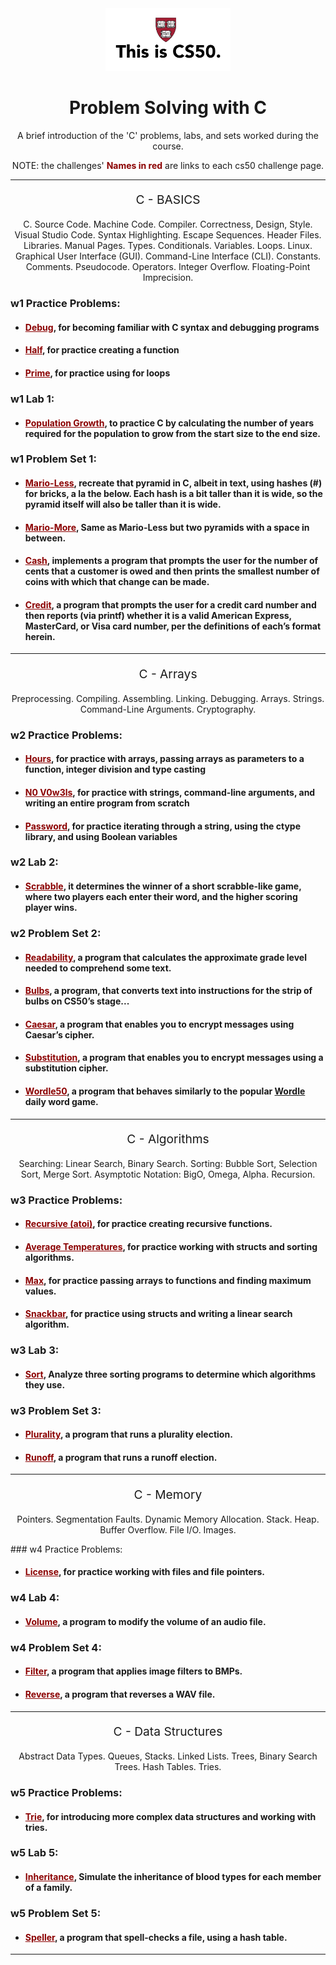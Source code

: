 <div align="center">
  <a href="https://cs50.harvard.edu/x/2023/" target="_blank">
    <img alt="cs50 logo" src="src/assets/image/thisiscs50.png" width="200">
  </a>
</div>

<h1 align="center">Problem Solving with C</h1>

<p align="center">A brief introduction of the 'C' problems, labs, and sets worked during the course.</p>

<p align="center">NOTE: the challenges' <strong style="color: darkRed">Names in red</strong> are links to each cs50 challenge page.</p>

---

<p align="center" style="font-size: 1.2rem">C - BASICS</p>

<p align="center">C. Source Code. Machine Code. Compiler. Correctness, Design, Style. Visual Studio Code. Syntax Highlighting. Escape Sequences. Header Files. Libraries. Manual Pages. Types. Conditionals. Variables. Loops. Linux. Graphical User Interface (GUI). Command-Line Interface (CLI). Constants. Comments. Pseudocode. Operators. Integer Overflow. Floating-Point Imprecision.</p>

### w1 Practice Problems:

- #### <a href="https://cs50.harvard.edu/x/2023/problems/1/debug/" style="color: darkRed">Debug</a>, for becoming familiar with C syntax and debugging programs

- #### <a href="https://cs50.harvard.edu/x/2023/problems/1/half/" style="color: darkRed">Half</a>, for practice creating a function

- #### <a href="https://cs50.harvard.edu/x/2023/problems/1/prime/" style="color: darkRed">Prime</a>, for practice using for loops

### w1 Lab 1:

- #### <a href="https://cs50.harvard.edu/x/2023/labs/1/" style="color: darkRed">Population Growth</a>, to practice C by calculating the number of years required for the population to grow from the start size to the end size.

### w1 Problem Set 1:

- #### <a href="https://cs50.harvard.edu/x/2023/psets/1/mario/less/" style="color: darkRed">Mario-Less</a>, recreate that pyramid in C, albeit in text, using hashes (#) for bricks, a la the below. Each hash is a bit taller than it is wide, so the pyramid itself will also be taller than it is wide.

- #### <a href="https://cs50.harvard.edu/x/2023/psets/1/mario/more/" style="color: darkRed">Mario-More</a>, Same as Mario-Less but two pyramids with a space in between.

- #### <a href="https://cs50.harvard.edu/x/2023/psets/1/cash/" style="color: darkRed">Cash</a>, implements a program that prompts the user for the number of cents that a customer is owed and then prints the smallest number of coins with which that change can be made.

- #### <a href="https://cs50.harvard.edu/x/2023/psets/1/credit/" style="color: darkRed">Credit</a>, a program that prompts the user for a credit card number and then reports (via printf) whether it is a valid American Express, MasterCard, or Visa card number, per the definitions of each’s format herein.

---

<p align="center" style="font-size: 1.2rem">C - Arrays</p>

<p align="center">Preprocessing. Compiling. Assembling. Linking. Debugging. Arrays. Strings. Command-Line Arguments. Cryptography.</p>

### w2 Practice Problems:

- #### <a href="https://cs50.harvard.edu/x/2023/problems/2/hours/" style="color: darkRed">Hours</a>, for practice with arrays, passing arrays as parameters to a function, integer division and type casting

- #### <a href="https://cs50.harvard.edu/x/2023/problems/2/no-vowels/" style="color: darkRed">N0 V0w3ls</a>, for practice with strings, command-line arguments, and writing an entire program from scratch

- #### <a href="https://cs50.harvard.edu/x/2023/problems/2/password/" style="color: darkRed">Password</a>, for practice iterating through a string, using the ctype library, and using Boolean variables

### w2 Lab 2:

- #### <a href="https://cs50.harvard.edu/x/2023/labs/2/#lab-2-scrabble" style="color: darkRed">Scrabble</a>, it determines the winner of a short scrabble-like game, where two players each enter their word, and the higher scoring player wins.

### w2 Problem Set 2:

- #### <a href="https://cs50.harvard.edu/x/2023/psets/2/readability/" style="color: darkRed">Readability</a>, a program that calculates the approximate grade level needed to comprehend some text.

- #### <a href="https://cs50.harvard.edu/x/2023/psets/2/bulbs/" style="color: darkRed">Bulbs</a>, a program, that converts text into instructions for the strip of bulbs on CS50’s stage...

- #### <a href="https://cs50.harvard.edu/x/2023/psets/2/caesar/" style="color: darkRed">Caesar</a>, a program that enables you to encrypt messages using Caesar’s cipher.

- #### <a href="https://cs50.harvard.edu/x/2023/psets/2/substitution/" style="color: darkRed">Substitution</a>, a program that enables you to encrypt messages using a substitution cipher.

- #### <a href="https://cs50.harvard.edu/x/2023/psets/2/wordle50/" style="color: darkRed">Wordle50</a>, a program that behaves similarly to the popular <a href="https://www.nytimes.com/games/wordle/index.html">Wordle</a> daily word game.

---

<p align="center" style="font-size: 1.2rem">C - Algorithms</p>

<p align="center">Searching: Linear Search, Binary Search. Sorting: Bubble Sort, Selection Sort, Merge Sort. Asymptotic Notation: BigO, Omega, Alpha. Recursion.</p>

### w3 Practice Problems:

- #### <a href="https://cs50.harvard.edu/x/2023/problems/3/atoi/" style="color: darkRed">Recursive (atoi)</a>, for practice creating recursive functions.

- #### <a href="https://cs50.harvard.edu/x/2023/problems/3/temps/" style="color: darkRed">Average Temperatures</a>, for practice working with structs and sorting algorithms.

- #### <a href="https://cs50.harvard.edu/x/2023/problems/3/max/" style="color: darkRed">Max</a>, for practice passing arrays to functions and finding maximum values.

- #### <a href="https://cs50.harvard.edu/x/2023/problems/3/snackbar/" style="color: darkRed">Snackbar</a>, for practice using structs and writing a linear search algorithm.

### w3 Lab 3:

- #### <a href="https://cs50.harvard.edu/x/2023/labs/3/" style="color: darkRed">Sort</a>, Analyze three sorting programs to determine which algorithms they use.

### w3 Problem Set 3:

- #### <a href="https://cs50.harvard.edu/x/2023/psets/3/plurality/" style="color: darkRed">Plurality</a>, a program that runs a plurality election.

- #### <a href="https://cs50.harvard.edu/x/2023/psets/3/runoff/" style="color: darkRed">Runoff</a>, a program that runs a runoff election.

---

<p align="center" style="font-size: 1.2rem">C - Memory</p>

<p align="center">Pointers. Segmentation Faults. Dynamic Memory Allocation. Stack. Heap. Buffer Overflow. File I/O. Images.</p>
### w4 Practice Problems:

- #### <a href="https://cs50.harvard.edu/x/2023/problems/4/license/" style="color: darkRed">License</a>, for practice working with files and file pointers.

### w4 Lab 4:

- #### <a href="https://cs50.harvard.edu/x/2023/labs/4/volume/" style="color: darkRed">Volume</a>, a program to modify the volume of an audio file.

### w4 Problem Set 4:

- #### <a href="https://cs50.harvard.edu/x/2023/psets/4/filter/less/" style="color: darkRed">Filter</a>, a program that applies image filters to BMPs.

- #### <a href="https://cs50.harvard.edu/x/2023/psets/4/reverse/" style="color: darkRed">Reverse</a>, a program that reverses a WAV file.

---

<p align="center" style="font-size: 1.2rem">C - Data Structures</p>

<p align="center">Abstract Data Types. Queues, Stacks. Linked Lists. Trees, Binary Search Trees. Hash Tables. Tries.</p>

### w5 Practice Problems:

- #### <a href="https://cs50.harvard.edu/x/2023/problems/5/trie/" style="color: darkRed">Trie</a>, for introducing more complex data structures and working with tries.

### w5 Lab 5:

- #### <a href="https://cs50.harvard.edu/x/2023/labs/5/#lab-5-inheritance" style="color: darkRed">Inheritance</a>, Simulate the inheritance of blood types for each member of a family.

### w5 Problem Set 5:

- #### <a href="https://cs50.harvard.edu/x/2023/psets/5/speller/" style="color: darkRed">Speller</a>, a program that spell-checks a file, using a hash table.

---

